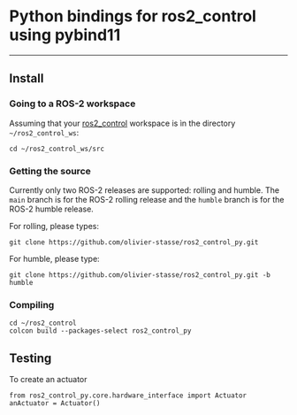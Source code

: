 # Python bindings for ros2_control using pybind11
-------------------------------------------------

## Install

### Going to a ROS-2 workspace
Assuming that your [ros2_control](https://github.com/ros-controls/ros2_control) workspace is ìn the directory ```~/ros2_control_ws```:
```
cd ~/ros2_control_ws/src
```

### Getting the source
Currently only two ROS-2 releases are supported: rolling and humble.
The ```main``` branch is for the ROS-2 rolling release and the ```humble``` branch is for the ROS-2 humble release.

For rolling, please types:
```
git clone https://github.com/olivier-stasse/ros2_control_py.git
```

For humble, please type:
```
git clone https://github.com/olivier-stasse/ros2_control_py.git -b humble
```

### Compiling

```
cd ~/ros2_control
colcon build --packages-select ros2_control_py
```

## Testing

To create an actuator
```
from ros2_control_py.core.hardware_interface import Actuator
anActuator = Actuator()
```

